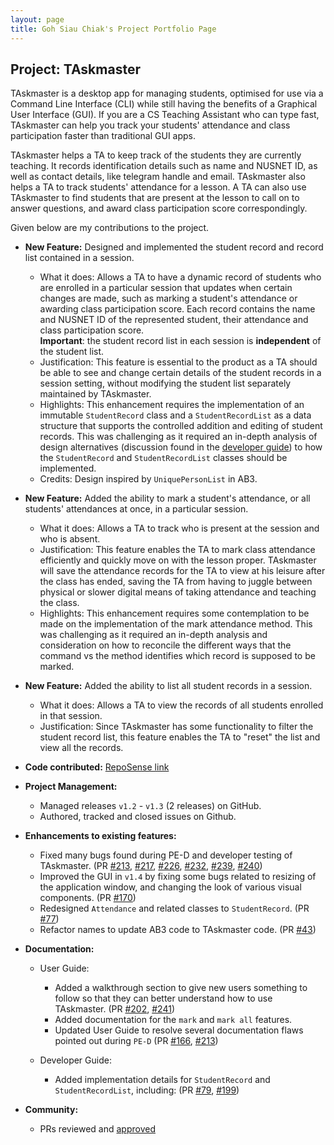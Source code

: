 ```yaml
---
layout: page
title: Goh Siau Chiak's Project Portfolio Page
---
```


## Project: TAskmaster

TAskmaster is a desktop app for managing students, optimised for use via a Command Line Interface (CLI) while still 
having the benefits of a Graphical User Interface (GUI). If you are a CS Teaching Assistant who can type fast, 
TAskmaster can help you track your students' attendance and class participation faster than traditional GUI apps.

TAskmaster helps a TA to keep track of the students they are currently teaching. It records identification details such 
as name and NUSNET ID, as well as contact details, like telegram handle and email. TAskmaster also helps a TA to track 
students' attendance for a lesson. A TA can also use TAskmaster to find students that are present at the lesson to call
on to answer questions, and award class participation score correspondingly.

Given below are my contributions to the project.

* **New Feature:** Designed and implemented the student record and record list contained in a session. 
    * What it does: Allows a TA to have a dynamic record of students who are enrolled in a particular session that
    updates when certain changes are made, such as marking a student's attendance or awarding class participation score.
    Each record contains the name and NUSNET ID of the represented student, their attendance and class participation
    score. \
    **Important**: the student record list in each session is **independent** of the student list.
    * Justification: This feature is essential to the product as a TA should be able to see and change certain details
    of the student records in a session setting, without modifying the student list separately maintained by TAskmaster.
    * Highlights: This enhancement requires the implementation of an immutable `StudentRecord` class and a
    `StudentRecordList` as a data structure that supports the controlled addition and editing of student records. This
    was challenging as it required an in-depth analysis of design alternatives (discussion found in the [developer guide](../DeveloperGuide.md#studentrecordlist))
    to how the `StudentRecord` and `StudentRecordList` classes should be implemented.
    * Credits: Design inspired by `UniquePersonList` in AB3.
            
* **New Feature:** Added the ability to mark a student's attendance, or all students' attendances at once, in a
particular session.
    * What it does: Allows a TA to track who is present at the session and who is absent.
    * Justification: This feature enables the TA to mark class attendance efficiently and quickly move on with the
    lesson proper. TAskmaster will save the attendance records for the TA to view at his leisure after the class has
    ended, saving the TA from having to juggle between physical or slower digital means of taking attendance and 
    teaching the class. 
    * Highlights: This enhancement requires some contemplation to be made on the implementation of the mark attendance method.
    This was challenging as it required an in-depth analysis and consideration on how to reconcile the different ways
    that the command vs the method identifies which record is supposed to be marked. 

* **New Feature:** Added the ability to list all student records in a session.
    * What it does: Allows a TA to view the records of all students enrolled in that session.
    * Justification: Since TAskmaster has some functionality to filter the student record list, this feature enables the
    TA to "reset" the list and view all the records.

* **Code contributed:** [RepoSense link](https://nus-cs2103-ay2021s1.github.io/tp-dashboard/#breakdown=true&search=sc-arecrow)

* **Project Management:**
  * Managed releases `v1.2` - `v1.3` (2 releases) on GitHub.
  * Authored, tracked and closed issues on Github.

* **Enhancements to existing features:**
    * Fixed many bugs found during PE-D and developer testing of TAskmaster. (PR
    [#213](https://github.com/AY2021S1-CS2103-F09-1/tp/pull/213),
    [#217](https://github.com/AY2021S1-CS2103-F09-1/tp/pull/217),
    [#226](https://github.com/AY2021S1-CS2103-F09-1/tp/pull/226), 
    [#232](https://github.com/AY2021S1-CS2103-F09-1/tp/pull/232),
    [#239](https://github.com/AY2021S1-CS2103-F09-1/tp/pull/239),
    [#240](https://github.com/AY2021S1-CS2103-F09-1/tp/pull/240))
    * Improved the GUI in `v1.4` by fixing some bugs related to resizing of the application window, and changing the look of various
    visual components. (PR [#170](https://github.com/AY2021S1-CS2103-F09-1/tp/pull/170))
    * Redesigned `Attendance` and related classes to `StudentRecord`. (PR [#77](https://github.com/AY2021S1-CS2103-F09-1/tp/pull/77))
    * Refactor names to update AB3 code to TAskmaster code.
    (PR [#43](https://github.com/AY2021S1-CS2103-F09-1/tp/pull/43))

* **Documentation:**
    * User Guide:
        * Added a walkthrough section to give new users something to follow so that they can better understand how to
        use TAskmaster. (PR [#202](https://github.com/AY2021S1-CS2103-F09-1/tp/pull/202),
        [#241](https://github.com/AY2021S1-CS2103-F09-1/tp/pull/241))
        * Added documentation for the `mark` and `mark all` features.
        * Updated User Guide to resolve several documentation flaws pointed out during `PE-D` 
        (PR [#166](https://github.com/AY2021S1-CS2103-F09-1/tp/pull/166),
        [#213](https://github.com/AY2021S1-CS2103-F09-1/tp/pull/213))

    * Developer Guide:
        * Added implementation details for `StudentRecord` and `StudentRecordList`, including:
        (PR [#79](https://github.com/AY2021S1-CS2103-F09-1/tp/pull/79),
        [#199](https://github.com/AY2021S1-CS2103-F09-1/tp/pull/199))

* **Community:**
    * PRs reviewed and [approved](https://github.com/AY2021S1-CS2103-F09-1/tp/pulls?q=is%3Apr+is%3Aclosed+reviewed-by%3Asc-arecrow+)
